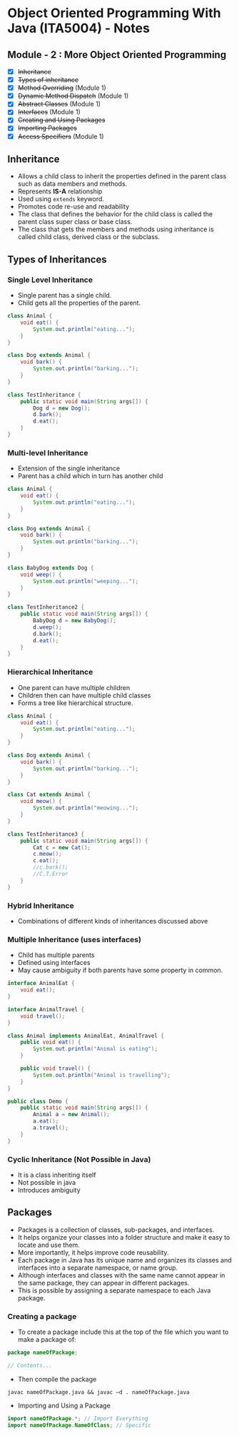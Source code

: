 # Object Oriented Programming With Java (ITA5004) - Notes

## Module - 2 : More Object Oriented Programming

- [x] ~~Inheritance~~
- [x] ~~Types of inheritance~~
- [x] ~~Method Overriding~~ (Module 1)
- [x] ~~Dynamic Method Dispatch~~ (Module 1)
- [x] ~~Abstract Classes~~ (Module 1)
- [x] ~~Interfaces~~ (Module 1)
- [x] ~~Creating and Using Packages~~
- [x] ~~Importing Packages~~
- [x] ~~Access Specifiers~~ (Module 1)

## Inheritance

- Allows a child class to inherit the properties defined in the parent class such as data members and methods.
- Represents **IS-A** relationship
- Used using `extends` keyword.
- Promotes code re-use and readability
- The class that defines the behavior for the child class is called the parent class super class or base class.
- The class that gets the members and methods using inheritance is called child class, derived class or the subclass.

## Types of Inheritances

### Single Level Inheritance

- Single parent has a single child.
- Child gets all the properties of the parent.

```java
class Animal {
    void eat() {
        System.out.println("eating...");
    }
}

class Dog extends Animal {
    void bark() {
        System.out.println("barking...");
    }
}

class TestInheritance {
    public static void main(String args[]) {
        Dog d = new Dog();
        d.bark();
        d.eat();
    }
}
```

### Multi-level Inheritance

- Extension of the single inheritance
- Parent has a child which in turn has another child

```java
class Animal {
    void eat() {
        System.out.println("eating...");
    }
}

class Dog extends Animal {
    void bark() {
        System.out.println("barking...");
    }
}

class BabyDog extends Dog {
    void weep() {
        System.out.println("weeping...");
    }
}

class TestInheritance2 {
    public static void main(String args[]) {
        BabyDog d = new BabyDog();
        d.weep();
        d.bark();
        d.eat();
    }
}
```

### Hierarchical Inheritance

- One parent can have multiple children
- Children then can have multiple child classes
- Forms a tree like hierarchical structure.

```java
class Animal {
    void eat() {
        System.out.println("eating...");
    }
}

class Dog extends Animal {
    void bark() {
        System.out.println("barking...");
    }
}

class Cat extends Animal {
    void meow() {
        System.out.println("meowing...");
    }
}

class TestInheritance3 {
    public static void main(String args[]) {
        Cat c = new Cat();
        c.meow();
        c.eat();
        //c.bark();
        //C.T.Error
    }
}
```

### Hybrid Inheritance

- Combinations of different kinds of inheritances discussed above

### Multiple Inheritance (uses interfaces)

- Child has multiple parents
- Defined using interfaces
- May cause ambiguity if both parents have some property in common.

```java
interface AnimalEat {
    void eat();
}

interface AnimalTravel {
    void travel();
}

class Animal implements AnimalEat, AnimalTravel {
    public void eat() {
        System.out.println("Animal is eating");
    }

    public void travel() {
        System.out.println("Animal is travelling");
    }
}

public class Demo {
    public static void main(String args[]) {
        Animal a = new Animal();
        a.eat();
        a.travel();
    }
}
```

### Cyclic Inheritance (Not Possible in Java)

- It is a class inheriting itself
- Not possible in java
- Introduces ambiguity

## Packages

- Packages is a collection of classes, sub-packages, and interfaces.
- It helps organize your classes into a folder structure and make it easy to locate and use them.
- More importantly, it helps improve code reusability.
- Each package in Java has its unique name and organizes its classes and interfaces into a separate namespace, or name group.
- Although interfaces and classes with the same name cannot appear in the same package, they can appear in different packages.
- This is possible by assigning a separate namespace to each Java package.

### Creating a package

- To create a package include this at the top of the file which you want to make a package of:

```java
package nameOfPackage;

// Contents...
```

- Then compile the package

```
javac nameOfPackage.java && javac –d . nameOfPackage.java
```

- Importing and Using a Package

```java
import nameOfPackage.*; // Import Everything
import nameOfPackage.NameOfClass; // Specific
```
